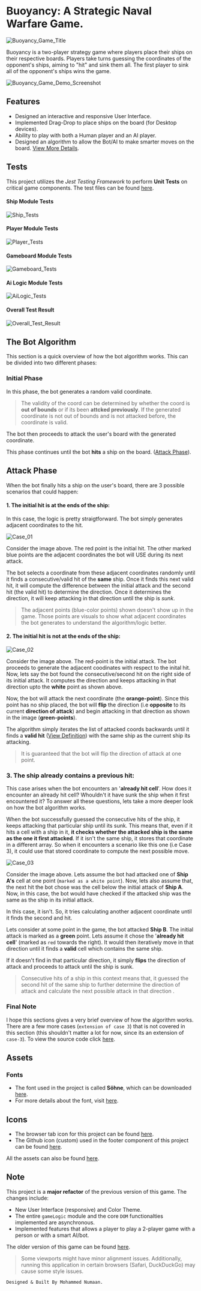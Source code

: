 # Buoyancy: A Strategic Naval Warfare Game.
![Buoyancy_Game_Title](./screenshots/image.png)

Buoyancy is a two-player strategy game where players place their ships on their respective boards. Players take turns guessing the coordinates of the opponent's ships, aiming to "hit" and sink them all. The first player to sink all of the opponent's ships wins the game.

![Buoyancy_Game_Demo_Screenshot](./screenshots/image-1.png)


## Features

- Designed an interactive and responsive User Interface.
- Implemented Drag-Drop to place ships on the board (for Desktop devices).
- Ability to play with both a Human player and an AI player.
- Designed an algorithm to allow the Bot/AI to make smarter moves on the board. [View More Details](#the-bot-algorithm).

## Tests

This project utilizes the *Jest Testing Framework* to perform **Unit Tests** on critical game components. The test files can be found [here](https://github.com/mohammednumaan/Buoyancy/tree/main/src/tests).

#### Ship Module Tests
![Ship_Tests](./screenshots/test-4.png)

#### Player Module Tests
![Player_Tests](./screenshots/test-1.png)

#### Gameboard Module Tests
![Gameboard_Tests](./screenshots/test-2.png)

#### Ai Logic Module Tests
![AiLogic_Tests](./screenshots/test-3.png)

#### Overall Test Result
![Overall_Test_Result](./screenshots/test-result.png)

## The Bot Algorithm

This section is a quick overview of how the bot algorithm works. This can be divided into two different phases:

### Initial Phase 

In this phase, the bot generates a random valid coordinate. 
> The validity of the coord can be determined by whether the coord is  **out of bounds** or if its been **attcked previously**. If the generated coordinate is not out of bounds and is not attacked before, the coordinate is valid.

The bot then proceeds to attack the user's board with the generated coordinate.

This phase continues until the bot **hits** a ship on the board. ([Attack Phase](#attack-phase)).

## Attack Phase

When the bot finally hits a ship on the user's board, there are 3 possible scenarios that could happen:

#### 1. The initial hit is at the ends of the ship:

In this case, the logic is pretty straigtforward. The bot simply generates adjacent coordinates to the hit.

![Case_01](./screenshots/image-9.png)


Consider the image above. The red point is the initial hit. The other marked blue points are the adjacent coordinates the bot will USE during its next attack. 

The bot selects a coordinate from these adjacent coordinates randomly until it finds a consecutive/valid hit of the **same** ship. Once it finds this next valid hit, it will compute the difference between the initial attack and the second hit (the valid hit) to determine the direction. Once it determines the direction, it will keep attacking in that direction until the ship is *sunk*.

> The adjacent points (blue-color points) shown doesn't show up in the game. Those points are visuals to show what adjacent coordinates the bot generates to understand the algorithm/logic better.

#### 2. The initial hit is not at the ends of the ship:

![Case_02](./screenshots/image-5.png)

Consider the image above. The red-point is the initial attack. The bot proceeds to generate the adjacent coodinates with respect to the inital hit. Now, lets say the bot found the consecutive/second hit on the right side of its initial attack. It computes the direction and keeps attacking in that direction upto the **white** point as shown above. 

Now, the bot will attack the next coordinate (the **orange-point**). Since this point has no ship placed, the bot will **flip** the direction (i.e  **opposite** to its current **direction of attack**) and begin attacking in that direction as shown in the image (**green-points**).

The algorithm simply iterates the list of attacked coords backwards until it finds a **valid hit** ([View Definition](#initial-phase)) with the same ship as the current ship its attacking.

> It is guaranteed that the bot will flip the direction of attack at one point. 

### 3. The ship already contains a previous hit:

This case arises when the bot encounters an '**already hit cell**'. How does it encounter an already hit cell? Whouldn't it have sunk the ship when it first encountered it? To answer all these questions, lets take a more deeper look on how the bot algorithm works.

When the bot successfully guessed the consecutive hits of the ship, it keeps attacking that particular ship until its sunk. This means that, even if it hits a cell with a ship in it, **it checks whether the attacked ship is the same as the one it first attacked**. If it isn't the same ship, it stores that coordinate in a different array. So when it encounters a scenario like this one (i.e Case 3), it could use that stored coordinate to compute the next possible move.

![Case_03](./screenshots/image-11.png)

Consider the image above. Lets assume the bot had attacked one of **Ship A's** cell at one point (`marked as a white point`). Now, lets also assume that, the next hit the bot chose was the cell below the initial attack of **Ship A**. Now, in this case, the bot would have checked if the attacked ship was the same as the ship in its initial attack.

In this case, it isn't. So, it tries calculating another adjacent coordinate until it finds the second and hit. 

Lets consider at some point in the game, the bot attacked **Ship B**. The initial attack is marked as a **green** point. Lets assume it chose the '**already hit cell**' (marked as `red` towards the right). It would then iteratively move in that direction until it finds a **valid** cell which contains the same ship.

If it doesn't find in that particular direction, it simply **flips** the direction of attack and proceeds to attack until the ship is sunk.

> Consecutive hits of a ship in this context means that, it guessed the second hit of the same ship to further determine the direction of attack and calculate the next possible attack in that direction . 

### Final Note

I hope this sections gives a very brief overview of how the algorithm works. There are a few more cases (`extension of case 3`) that is not covered in this section (this shouldn't matter a lot for now, since its an extension of `case-3`). To view the source code click [here](https://github.com/mohammednumaan/Buoyancy/blob/main/src/js/logic/AiLogic.js).


## Assets

### Fonts
- The font used in the project is called **Söhne**, which can be downloaded [here](https://befonts.com/sohne-font-family.html#google_vignette).
- For more details about the font, visit [here](https://klim.co.nz/retail-fonts/soehne/).

## Icons
- The browser tab icon for this project can be found [here](https://icons8.com/icons/set/sailing--purple).
- The Github icon (custom) used in the footer component of this project can be found [here](https://github.com/mohammednumaan/Buoyancy/blob/main/src/assets/github.png). 

All the assets can also be found [here](https://github.com/mohammednumaan/Buoyancy/blob/main/src/assets/github.png).


## Note

This project is a **major refactor** of the previous version of this game. The changes include: 

- New User Interface (responsive) and Color Theme.
- The entire `gameLogic` module and the core `DOM` functionalties implemented are asynchronous.
- Implemented features that allows a player to play a 2-player game with a person or with a smart AI/bot.

The older version of this game can be found [here](https://github.com/mohammednumaan/battleship). 
> Some viewports might have minor alignment issues. Additionally, running this application in certain browsers (Safari, DuckDuckGo) may cause some style issues.

```
Designed & Built By Mohammed Numaan.
```
